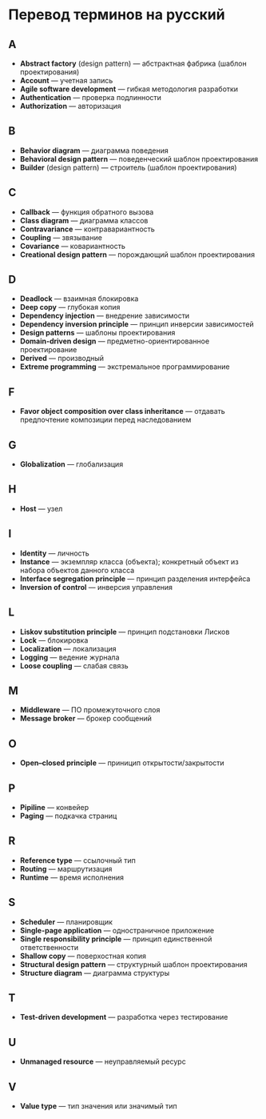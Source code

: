 # Перевод терминов на русский

## A

* **Abstract factory** (design pattern) — абстрактная фабрика (шаблон проектирования)
* **Account** — учетная запись
* **Agile software development** — гибкая методология разработки
* **Authentication** — проверка подлинности
* **Authorization** — авторизация

## B

* **Behavior diagram** — диаграмма поведения
* **Behavioral design pattern** — поведенческий шаблон проектирования
* **Builder** (design pattern) — строитель (шаблон проектирования)

## C

* **Callback** — функция обратного вызова
* **Class diagram** — диаграмма классов
* **Contravariance** — контравариантность
* **Coupling**  — звязывание
* **Covariance** — ковариантность
* **Creational design pattern** — порождающий шаблон проектирования

## D

* **Deadlock** — взаимная блокировка
* **Deep copy** — глубокая копия
* **Dependency injection** — внедрение зависимости
* **Dependency inversion principle** — принцип инверсии зависимостей
* **Design patterns** — шаблоны проектирования
* **Domain-driven design** — предметно-ориентированное проектирование
* **Derived** — производный
* **Extreme programming** — экстремальное программирование

## F

* **Favor object composition over class inheritance** — отдавать предпочтение композиции перед наследованием

## G

* **Globalization** — глобализация

## H

* **Host** — узел

## I

* **Identity** — личность
* **Instance** — экземпляр класса (объекта); конкретный объект из набора объектов данного класса
* **Interface segregation principle** — принцип разделения интерфейса
* **Inversion of control** — инверсия управления

## L

* **Liskov substitution principle** — принцип подстановки Лисков
* **Lock** — блокировка
* **Localization** — локализация
* **Logging** — ведение журнала
* **Loose coupling** — слабая связь

## M

* **Middleware** — ПО промежуточного слоя
* **Message broker** — брокер сообщений

## O

* **Open–closed principle** — приницип открытости/закрытости

## P

* **Pipiline** — конвейер
* **Paging** — подкачка страниц

## R

* **Reference type** — ссылочный тип
* **Routing** — маршрутизация
* **Runtime** — время исполнения

## S

* **Scheduler** — планировщик
* **Single-page application** — одностраничное приложение
* **Single responsibility principle** — принцип единственной ответственности
* **Shallow copy** — поверхостная копия
* **Structural design pattern** — структурный шаблон проектирования
* **Structure diagram** — диаграмма структуры

## T

* **Test-driven development** — разработка через тестирование

## U

* **Unmanaged resource** — неуправляемый ресурс

## V

* **Value type** — тип значения или значимый тип

